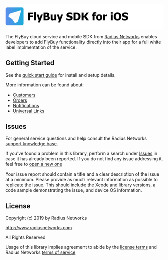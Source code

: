 ![FlyBuy SDK for iOS](readme.png)

The FlyBuy cloud service and mobile SDK from [Radius Networks][1] enables
developers to add FlyBuy functionality directly into their app for a full
white label implmentation of the service.

## Getting Started

See the [quick start guide](/doc/quickstart.md) for install and setup details.

More information can be found about:

- [Customers](/doc/customer.md)
- [Orders](/doc/orders.md)
- [Notifications](/doc/notifications.md)
- [Universal Links](/doc/universal_links.md)

## Issues

For general service questions and help consult the Radius Networks [support knowledge base][2].

If you've found a problem in this library, perform a search under [Issues][3]
in case it has already been reported. If you do not find any issue addressing
it, feel free to [open a new one][3]

Your issue report should contain a title and a clear description of the issue
at a minimum. Please provide as much relevant information as possible to
replicate the issue. This should include the Xcode and library versions, a code
sample demonstrating the issue, and device OS information.

## License

Copyright (c) 2019 by Radius Networks

http://www.radiusnetworks.com

All Rights Reserved

Usage of this library implies agreement to abide by the [license
terms](LICENSE) and Radius Networks [terms of service][4]

[1]: http://www.radiusnetworks.com/
[2]: https://radiusnetworks.zendesk.com/
[3]: https://github.com/RadiusNetworks/flybuy-ios/issues/new
[4]: http://www.radiusnetworks.com/terms_of_service.html

